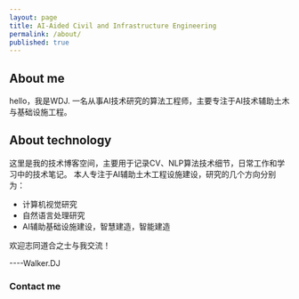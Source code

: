 ```yaml
---
layout: page
title: AI-Aided Civil and Infrastructure Engineering
permalink: /about/
published: true
---
```

## About me 
hello，我是WDJ. 一名从事AI技术研究的算法工程师，主要专注于AI技术辅助土木与基础设施工程。

## About technology
这里是我的技术博客空间，主要用于记录CV、NLP算法技术细节，日常工作和学习中的技术笔记。
本人专注于AI辅助土木工程设施建设，研究的几个方向分别为：
- 计算机视觉研究
- 自然语言处理研究
- AI辅助基础设施建设，智慧建造，智能建造

欢迎志同道合之士与我交流！

----Walker.DJ		

### Contact me

